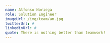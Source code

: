 ```yaml
---
name: Alfonso Noriega
role: Solution Engineer
imageUrl: /img/team/an.jpg
twitterUrl: #
linkedinUrl: #
quote: There is nothing better than teamwork!
---
```

